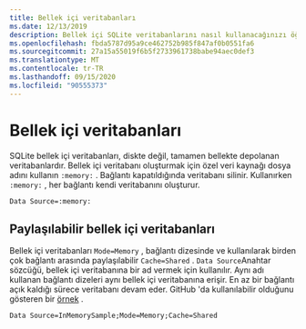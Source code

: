 ```yaml
---
title: Bellek içi veritabanları
ms.date: 12/13/2019
description: Bellek içi SQLite veritabanlarını nasıl kullanacağınızı öğrenin.
ms.openlocfilehash: fbda5787d95a9ce462752b985f847af0b0551fa6
ms.sourcegitcommit: 27a15a55019f6b5f2733961738babe94aec0def3
ms.translationtype: MT
ms.contentlocale: tr-TR
ms.lasthandoff: 09/15/2020
ms.locfileid: "90555373"
---
```

# <a name="in-memory-databases"></a>Bellek içi veritabanları

SQLite bellek içi veritabanları, diskte değil, tamamen bellekte depolanan veritabanlardır. Bellek içi veritabanı oluşturmak için özel veri kaynağı dosya adını kullanın `:memory:` . Bağlantı kapatıldığında veritabanı silinir. Kullanırken `:memory:` , her bağlantı kendi veritabanını oluşturur.

```connectionstring
Data Source=:memory:
```

## <a name="shareable-in-memory-databases"></a>Paylaşılabilir bellek içi veritabanları

Bellek içi veritabanları `Mode=Memory` , bağlantı dizesinde ve kullanılarak birden çok bağlantı arasında paylaşılabilir `Cache=Shared` . `Data Source`Anahtar sözcüğü, bellek içi veritabanına bir ad vermek için kullanılır. Aynı adı kullanan bağlantı dizeleri aynı bellek içi veritabanına erişir. En az bir bağlantı açık kaldığı sürece veritabanı devam eder. GitHub 'da kullanılabilir olduğunu gösteren bir [örnek](https://github.com/dotnet/docs/blob/master/samples/snippets/standard/data/sqlite/InMemorySample/Program.cs) .

```connectionstring
Data Source=InMemorySample;Mode=Memory;Cache=Shared
```
